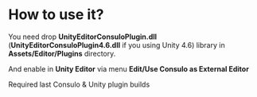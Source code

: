 # How to use it?

You need drop **UnityEditorConsuloPlugin.dll** (**UnityEditorConsuloPlugin4.6.dll** if you using Unity 4.6) library in **Assets/Editor/Plugins** directory.

And enable in **Unity Editor** via menu **Edit/Use Consulo as External Editor**

Required last Consulo & Unity plugin builds